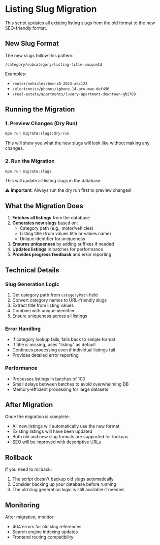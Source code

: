 # Listing Slug Migration

This script updates all existing listing slugs from the old format to the new SEO-friendly format.

## New Slug Format

The new slugs follow this pattern:

```
/category/subcategory/listing-title-uniqueId
```

Examples:

- `/motor/vehicles/bmw-x5-2023-abc123`
- `/electronics/phones/iphone-14-pro-max-def456`
- `/real-estate/apartments/luxury-apartment-downtown-ghi789`

## Running the Migration

### 1. Preview Changes (Dry Run)

```bash
npm run migrate:slugs:dry-run
```

This will show you what the new slugs will look like without making any changes.

### 2. Run the Migration

```bash
npm run migrate:slugs
```

This will update all listing slugs in the database.

⚠️ **Important**: Always run the dry run first to preview changes!

## What the Migration Does

1. **Fetches all listings** from the database
2. **Generates new slugs** based on:
   - Category path (e.g., motor/vehicles)
   - Listing title (from values.title or values.name)
   - Unique identifier for uniqueness
3. **Ensures uniqueness** by adding suffixes if needed
4. **Updates listings** in batches for performance
5. **Provides progress feedback** and error reporting

## Technical Details

### Slug Generation Logic

1. Get category path from `categoryPath` field
2. Convert category names to URL-friendly slugs
3. Extract title from listing values
4. Combine with unique identifier
5. Ensure uniqueness across all listings

### Error Handling

- If category lookup fails, falls back to simple format
- If title is missing, uses "listing" as default
- Continues processing even if individual listings fail
- Provides detailed error reporting

### Performance

- Processes listings in batches of 100
- Small delays between batches to avoid overwhelming DB
- Memory-efficient processing for large datasets

## After Migration

Once the migration is complete:

- All new listings will automatically use the new format
- Existing listings will have been updated
- Both old and new slug formats are supported for lookups
- SEO will be improved with descriptive URLs

## Rollback

If you need to rollback:

1. The script doesn't backup old slugs automatically
2. Consider backing up your database before running
3. The old slug generation logic is still available if needed

## Monitoring

After migration, monitor:

- 404 errors for old slug references
- Search engine indexing updates
- Frontend routing compatibility
